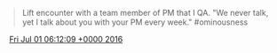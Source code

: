 > Lift encounter with a team member of PM that I QA\. "We never talk, yet I talk about you with your PM every week\." \#ominousness

<img src="../../media/tweet.ico" width="12" /> [Fri Jul 01 06:12:09 +0000 2016](https://twitter.com/DromerDenker/status/748761087588249600)